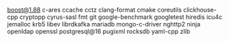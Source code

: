 boost@1.88
c-ares
ccache
cctz
clang-format
cmake
coreutils
clickhouse-cpp
cryptopp
cyrus-sasl
fmt
git
google-benchmark
googletest
hiredis
icu4c
jemalloc
krb5
libev
librdkafka
mariadb
mongo-c-driver
nghttp2
ninja
openldap
openssl
postgresql@16
pugixml
rocksdb
yaml-cpp
zlib
